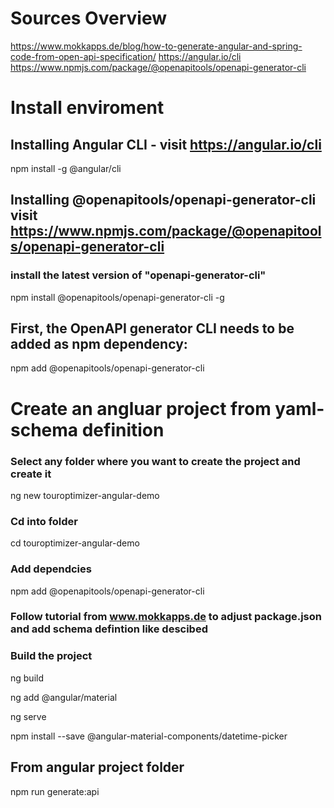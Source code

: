 # Sources Overview
https://www.mokkapps.de/blog/how-to-generate-angular-and-spring-code-from-open-api-specification/
https://angular.io/cli
https://www.npmjs.com/package/@openapitools/openapi-generator-cli

# Install enviroment

## Installing Angular CLI - visit https://angular.io/cli
npm install -g @angular/cli

## Installing @openapitools/openapi-generator-cli visit https://www.npmjs.com/package/@openapitools/openapi-generator-cli
### install the latest version of "openapi-generator-cli" 
npm install @openapitools/openapi-generator-cli -g

## First, the OpenAPI generator CLI needs to be added as npm dependency:
npm add @openapitools/openapi-generator-cli


# Create an angluar project from yaml-schema definition
### Select any folder where you want to create the project and create it
ng new touroptimizer-angular-demo

### Cd into folder
cd touroptimizer-angular-demo

### Add dependcies
npm add @openapitools/openapi-generator-cli

### Follow tutorial from www.mokkapps.de to adjust package.json and add schema defintion like descibed

### Build the project
ng build




ng add @angular/material

ng serve

npm install --save  @angular-material-components/datetime-picker

## From angular project folder
npm run generate:api
